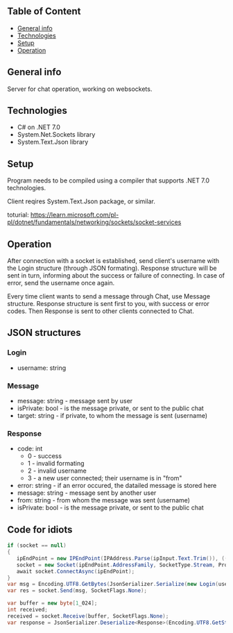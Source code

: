 ## Table of Content
- [General info](#general-info)
- [Technologies](#technologies)
- [Setup](#setup)
- [Operation](#operation)
## General info
Server for chat operation, working on websockets.
## Technologies
 - C# on .NET 7.0
 - System.Net.Sockets library
 - System.Text.Json library
## Setup
Program needs to be compiled using a compiler that supports .NET 7.0 technologies. 

Client reqires System.Text.Json package, or similar.

toturial: https://learn.microsoft.com/pl-pl/dotnet/fundamentals/networking/sockets/socket-services
## Operation
After connection with a socket is established, send client's username with the Login structure (through JSON formating). Response structure will be sent in turn, informing about the success or failure of connecting. In case of error, send the username once again.

Every time client wants to send a message through Chat, use Message structure. Response structure is sent first to you, with success or error codes. Then Response is sent to other clients connected to Chat.
## JSON structures
### Login
 - username: string
### Message
 - message: string - message sent by user
 - isPrivate: bool - is the message private, or sent to the public chat
 - target: string - if private, to whom the message is sent (username)
### Response
 - code: int
    - 0 - success
    - 1 - invalid formating
    - 2 - invalid username
    - 3 - a new user connected; their username is in "from"
 - error: string - if an error occured, the datailed message is stored here
 - message: string - message sent by another user
 - from: string - from whom the message was sent (username)
 - isPrivate: bool - is the message private, or sent to the public chat
 
 ## Code for idiots
 ```cs
if (socket == null)
{
    ipEndPoint = new IPEndPoint(IPAddress.Parse(ipInput.Text.Trim()), ((int)portInput.Value));
	socket = new Socket(ipEndPoint.AddressFamily, SocketType.Stream, ProtocolType.Tcp);
	await socket.ConnectAsync(ipEndPoint);
}
var msg = Encoding.UTF8.GetBytes(JsonSerializer.Serialize(new Login(usernameInput.Text.Trim())));
var res = socket.Send(msg, SocketFlags.None);

var buffer = new byte[1_024];
int received;
received = socket.Receive(buffer, SocketFlags.None);
var response = JsonSerializer.Deserialize<Response>(Encoding.UTF8.GetString(buffer, 0, received));
```